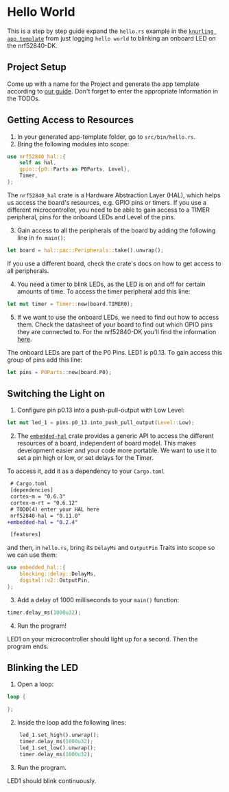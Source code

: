 # Hello World

This is a step by step guide expand the `hello.rs` example in the [`knurling app template`](https://github.com/knurling-rs/app-template) from just logging `hello world` to blinking an onboard LED on the nrf52840-DK. 


## Project Setup

Come up with a name for the Project and generate the app template according to [our guide](/defmt_setup.html). Don't forget to enter the appropriate Information in the TODOs.

<!-- 1. Set up with cargo generate according to defmt_setup. 
2. TODO1 : Insert your name if it was not done automatically.
3. TODO 2: Replace placeholder for chip so that the line looks like this:
```toml
    runner = "probe-run --chip nRF52840_xxAA --defmt" 
```
4. TODO3: Set target to target = `thumbv7em-none-eabihf`
5. TODO4: Add the following dependencies in `cargo.toml`:
```toml
nrf52840-hal = "0.11.0"
embedded-hal = "0.2.4"
```
6. TODO5: In `lib.rs` replace `some-hal` with `nrf52840-hal`. -->

## Getting Access to Resources

1. In your generated app-template folder, go to `src/bin/hello.rs`.
2. Bring the following modules into scope:

```rust
use nrf52840_hal::{
    self as hal,
    gpio::{p0::Parts as P0Parts, Level},
    Timer,
};
```
The `nrf52840_hal` crate is a Hardware Abstraction Layer (HAL), which helps us access the board's resources, e.g. GPIO pins or timers. 
If you use a different microcontroller, you need to be able to gain access to a TIMER peripheral, pins for the onboard LEDs and Level of the pins.

3. Gain access to all the peripherals of the board by adding the following line in `fn main()`:

```rust
let board = hal::pac::Peripherals::take().unwrap();
```

If you use a different board, check the crate's docs on how to get access to all peripherals.

4. You need a timer to blink LEDs, as the LED is on and off for certain amounts of time. To access the timer peripheral add this line:

```rust
let mut timer = Timer::new(board.TIMER0);
```

5. If we want to use the onboard LEDs, we need to find out how to access them. Check the datasheet of your board to find out which GPIO pins they are connected to. For the nrf52840-DK you'll find the information [here](https://infocenter.nordicsemi.com/index.jsp?topic=%2Fug_nrf52840_dk%2FUG%2Fnrf52840_DK%2Fhw_buttons_leds.html).

The onboard LEDs are part of the P0 Pins. LED1 is p0.13. To gain access this group of pins add this line:

```rust
let pins = P0Parts::new(board.P0);
```

## Switching the Light on
1. Configure pin p0.13 into a push-pull-output with Low Level:

```rust
let mut led_1 = pins.p0_13.into_push_pull_output(Level::Low);
```

2. The [`embedded-hal`] crate provides a generic API to access the different resources of a board, independent of board model. This makes development easier and your code more portable. We want to use it to set a pin high or low, or set delays for the Timer.

To access it, add it as a dependency to your `Cargo.toml`

~~~ diff
 # Cargo.toml
 [dependencies]
 cortex-m = "0.6.3"
 cortex-m-rt = "0.6.12"
 # TODO(4) enter your HAL here
 nrf52840-hal = "0.11.0"
+embedded-hal = "0.2.4"

 [features]
~~~

and then, in `hello.rs`, bring its `DelayMs` and `OutputPin` Traits into scope so we can use them:

```rust
use embedded_hal::{
    blocking::delay::DelayMs,
    digital::v2::OutputPin,
};
```

[`embedded-hal`]: https://crates.io/crates/embedded-hal

3. Add a delay of 1000 milliseconds to your `main()` function:

```rust
timer.delay_ms(1000u32);
```
4. Run the program!

LED1 on your microcontroller should light up for a second. Then the program ends. 

## Blinking the LED

1. Open a loop:

```rust
loop {

};
```
2. Inside the loop add the following lines:

```rust
    led_1.set_high().unwrap();
    timer.delay_ms(1000u32);
    led_1.set_low().unwrap();
    timer.delay_ms(1000u32);
```

3. Run the program.

LED1 should blink continuously. 
